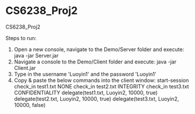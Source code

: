 # CS6238_Proj2
CS6238_Proj2

Steps to run:
1. Open a new console, navigate to the Demo/Server folder and execute: java -jar Server.jar
2. Navigate a console to the Demo/Client folder and execute: java -jar Client.jar
3. Type in the username 'Luoyin1' and the password 'Luoyin1'
4. Copy & paste the below commands  into the client window:
    start-session
    check_in test1.txt NONE
    check_in test2.txt INTEGRITY
    check_in test3.txt CONFIDENTIALITY
    delegate(test1.txt, Luoyin2, 10000, true)
    delegate(test2.txt, Luoyin2, 10000, true)
    delegate(test3.txt, Luoyin2, 10000, false)

